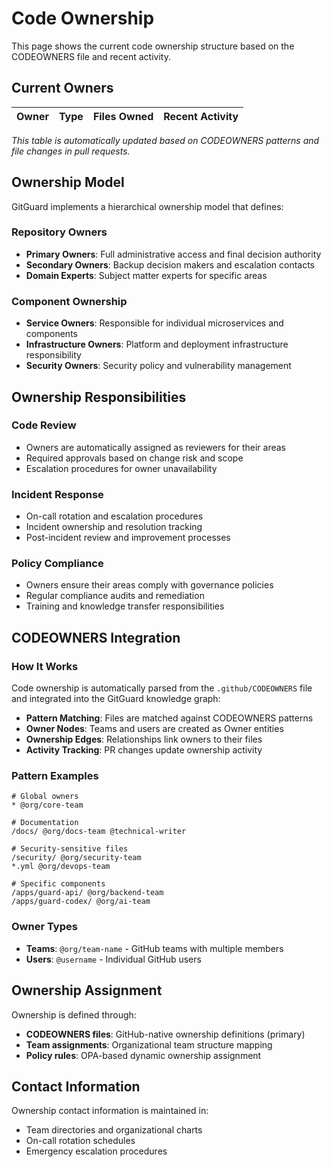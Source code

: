 # Code Ownership

This page shows the current code ownership structure based on the CODEOWNERS file and recent activity.

## Current Owners

<!-- This content is generated from the knowledge graph -->

| Owner | Type | Files Owned | Recent Activity |
|-------|------|-------------|----------------|

*This table is automatically updated based on CODEOWNERS patterns and file changes in pull requests.*

## Ownership Model

GitGuard implements a hierarchical ownership model that defines:

### Repository Owners
- **Primary Owners**: Full administrative access and final decision authority
- **Secondary Owners**: Backup decision makers and escalation contacts
- **Domain Experts**: Subject matter experts for specific areas

### Component Ownership
- **Service Owners**: Responsible for individual microservices and components
- **Infrastructure Owners**: Platform and deployment infrastructure responsibility
- **Security Owners**: Security policy and vulnerability management

## Ownership Responsibilities

### Code Review
- Owners are automatically assigned as reviewers for their areas
- Required approvals based on change risk and scope
- Escalation procedures for owner unavailability

### Incident Response
- On-call rotation and escalation procedures
- Incident ownership and resolution tracking
- Post-incident review and improvement processes

### Policy Compliance
- Owners ensure their areas comply with governance policies
- Regular compliance audits and remediation
- Training and knowledge transfer responsibilities

## CODEOWNERS Integration

### How It Works
Code ownership is automatically parsed from the `.github/CODEOWNERS` file and integrated into the GitGuard knowledge graph:

- **Pattern Matching**: Files are matched against CODEOWNERS patterns
- **Owner Nodes**: Teams and users are created as Owner entities
- **Ownership Edges**: Relationships link owners to their files
- **Activity Tracking**: PR changes update ownership activity

### Pattern Examples
```
# Global owners
* @org/core-team

# Documentation
/docs/ @org/docs-team @technical-writer

# Security-sensitive files
/security/ @org/security-team
*.yml @org/devops-team

# Specific components
/apps/guard-api/ @org/backend-team
/apps/guard-codex/ @org/ai-team
```

### Owner Types
- **Teams**: `@org/team-name` - GitHub teams with multiple members
- **Users**: `@username` - Individual GitHub users

## Ownership Assignment

Ownership is defined through:
- **CODEOWNERS files**: GitHub-native ownership definitions (primary)
- **Team assignments**: Organizational team structure mapping
- **Policy rules**: OPA-based dynamic ownership assignment

## Contact Information

Ownership contact information is maintained in:
- Team directories and organizational charts
- On-call rotation schedules
- Emergency escalation procedures